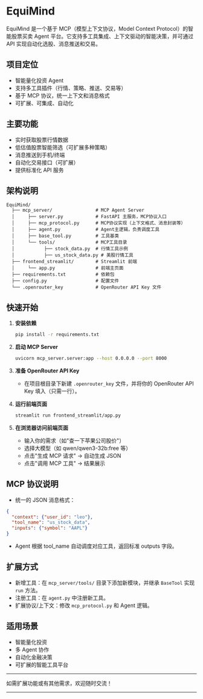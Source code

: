 # EquiMind

EquiMind 是一个基于 MCP（模型上下文协议，Model Context Protocol）的智能股票买卖 Agent 平台。它支持多工具集成、上下文驱动的智能决策，并可通过 API 实现自动化选股、消息推送和交易。

## 项目定位
- 智能量化投资 Agent
- 支持多工具插件（行情、策略、推送、交易等）
- 基于 MCP 协议，统一上下文和消息格式
- 可扩展、可集成、自动化

## 主要功能
- 实时获取股票行情数据
- 低估值股票智能筛选（可扩展多种策略）
- 消息推送到手机/终端
- 自动化交易接口（可扩展）
- 提供标准化 API 服务

## 架构说明
```
EquiMind/
  ├── mcp_server/                # MCP Agent Server
  │     ├── server.py            # FastAPI 主服务，MCP协议入口
  │     ├── mcp_protocol.py      # MCP协议实现（上下文格式、消息封装等）
  │     ├── agent.py             # Agent主逻辑，负责调度工具
  │     ├── base_tool.py         # 工具基类
  │     └── tools/               # MCP工具目录
  │           ├── stock_data.py  # 行情工具示例
  │           ├── us_stock_data.py # 美股行情工具
  ├── frontend_streamlit/        # Streamlit 前端
  │     └── app.py               # 前端主页面
  ├── requirements.txt           # 依赖包
  ├── config.py                  # 配置文件
  └── .openrouter_key            # OpenRouter API Key 文件
```

## 快速开始

1. **安装依赖**
   ```bash
   pip install -r requirements.txt
   ```

2. **启动 MCP Server**
   ```bash
   uvicorn mcp_server.server:app --host 0.0.0.0 --port 8000
   ```

3. **准备 OpenRouter API Key**
   - 在项目根目录下新建 `.openrouter_key` 文件，并将你的 OpenRouter API Key 填入（只需一行）。

4. **运行前端页面**
   ```bash
   streamlit run frontend_streamlit/app.py
   ```

5. **在浏览器访问前端页面**
   - 输入你的需求（如"查一下苹果公司股价"）
   - 选择大模型（如 qwen/qwen3-32b:free 等）
   - 点击"生成 MCP 请求" → 自动生成 JSON
   - 点击"调用 MCP 工具" → 结果展示


## MCP 协议说明
- 统一的 JSON 消息格式：
```json
{
  "context": {"user_id": "leo"},
  "tool_name": "us_stock_data",
  "inputs": {"symbol": "AAPL"}
}
```
- Agent 根据 tool_name 自动调度对应工具，返回标准 outputs 字段。

## 扩展方式
- 新增工具：在 `mcp_server/tools/` 目录下添加新模块，并继承 `BaseTool` 实现 `run` 方法。
- 注册工具：在 `agent.py` 中注册新工具。
- 扩展协议/上下文：修改 `mcp_protocol.py` 和 Agent 逻辑。

## 适用场景
- 智能量化投资
- 多 Agent 协作
- 自动化金融决策
- 可扩展的智能工具平台

---
如需扩展功能或有其他需求，欢迎随时交流！

---
